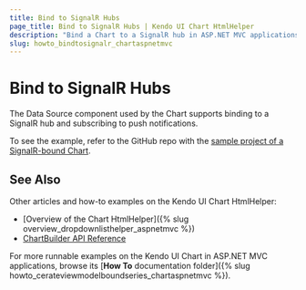 ```yaml
---
title: Bind to SignalR Hubs
page_title: Bind to SignalR Hubs | Kendo UI Chart HtmlHelper
description: "Bind a Chart to a SignalR hub in ASP.NET MVC applications."
slug: howto_bindtosignalr_chartaspnetmvc
---
```


# Bind to SignalR Hubs

The Data Source component used by the Chart supports binding to a SignalR hub and subscribing to push notifications.

To see the example, refer to the GitHub repo with the [sample project of a SignalR-bound Chart](https://github.com/telerik/ui-for-aspnet-mvc-examples/tree/master/chart/signalr-bound-chart).

## See Also

Other articles and how-to examples on the Kendo UI Chart HtmlHelper:

* [Overview of the Chart HtmlHelper]({% slug overview_dropdownlisthelper_aspnetmvc %})
* [ChartBuilder API Reference](/api/Kendo.Mvc.UI.Fluent/ChartBuilder)

For more runnable examples on the Kendo UI Chart in ASP.NET MVC applications, browse its [**How To** documentation folder]({% slug howto_cerateviewmodelboundseries_chartaspnetmvc %}).
